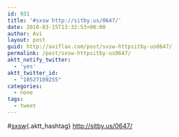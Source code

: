```yaml
---
id: 931
title: '#sxsw http://sitby.us/0647/'
date: 2010-03-15T13:32:53+00:00
author: Avi
layout: post
guid: http://aviflax.com/post/sxsw-httpsitby-us0647/
permalink: /post/sxsw-httpsitby-us0647/
aktt_notify_twitter:
  - 'yes'
aktt_twitter_id:
  - "10527109255"
categories:
  - none
tags:
  - tweet
---
```

#[sxsw](http://search.twitter.com/search?q=%23sxsw){.aktt_hashtag} <a href="http://sitby.us/0647/" rel="nofollow">http://sitby.us/0647/</a>